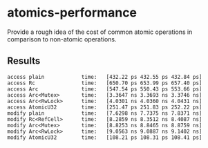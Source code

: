 # atomics-performance

Provide a rough idea of the cost of common atomic operations in comparison to non-atomic operations.

## Results

```
access plain            time:   [432.22 ps 432.55 ps 432.84 ps]
access Rc               time:   [650.70 ps 653.99 ps 657.40 ps]
access Arc              time:   [547.54 ps 550.43 ps 553.66 ps]
access Arc<Mutex>       time:   [3.3647 ns 3.3693 ns 3.3746 ns]
access Arc<RwLock>      time:   [4.0301 ns 4.0360 ns 4.0431 ns]
access AtomicU32        time:   [251.47 ps 251.83 ps 252.22 ps]
modify plain            time:   [7.6298 ns 7.7375 ns 7.8371 ns]
modify Rc<RefCell>      time:   [8.2859 ns 8.3512 ns 8.4087 ns]
modify Arc<Mutex>       time:   [8.8253 ns 8.8465 ns 8.8759 ns]
modify Arc<RwLock>      time:   [9.0563 ns 9.0887 ns 9.1402 ns]
modify AtomicU32        time:   [108.21 ps 108.31 ps 108.41 ps]
```